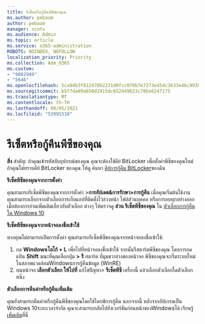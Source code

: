 ```yaml
---
title: รีเซ็ตหรือกู้คืนพีซีของคุณ
ms.author: pebaum
author: pebaum
manager: scotv
ms.audience: Admin
ms.topic: article
ms.service: o365-administration
ROBOTS: NOINDEX, NOFOLLOW
localization_priority: Priority
ms.collection: Adm_O365
ms.custom:
- "9002949"
- "5646"
ms.openlocfilehash: 5ca94b3f812478b2221d0fcc070b7e7273e45dc3633e46c99384a270a624015e
ms.sourcegitcommit: b5f7da89a650d2915dc652449623c78be6247175
ms.translationtype: MT
ms.contentlocale: th-TH
ms.lasthandoff: 08/05/2021
ms.locfileid: "53991518"
---
```

# <a name="reset-or-recover-your-pc"></a>รีเซ็ตหรือกู้คืนพีซีของคุณ

**สิ่ง** สําคัญ: ถ้าคุณเข้ารหัสลับอุปกรณ์ของคุณ คุณจะต้องใช้คีย์ BitLocker เพื่อตั้งค่าพีซีของคุณใหม่ ถ้าคุณไม่ทราบคีย์ BitLocker ของคุณ ให้ดู ค้นหา [คีย์การกู้คืน BitLocker](https://support.microsoft.com/help/4026181/windows-10-find-my-bitlocker-recovery-key)ของฉัน

**รีเซ็ตพีซีของคุณจากการตั้งค่า**

คุณสามารถรีเซ็ตพีซีของคุณจากการตั้งค่า >**การอัปเดต&การรักษา>การกู้คืน** เมื่อคุณเริ่มต้นใช้งาน คุณสามารถเลือกจากตัวเลือกการเก็บแอปที่ติดตั้งไว้ล่วงหน้า ไฟล์ส่วนบุคคล หรือการลบทุกอย่างออก เมื่อต้องการอ่านเพิ่มเติมเกี่ยวกับตัวเลือก ต่างๆ ให้ตรวจดู **ส่วน รีเซ็ตพีซีของคุณ** ใน [ตัวเลือกการกู้คืนใน Windows 10](https://support.microsoft.com/help/12415/windows-10-recovery-options)

**รีเซ็ตพีซีของคุณจากหน้าจอลงชื่อเข้าใช้**

หากคุณไม่สามารถเปิดการตั้งค่า คุณสามารถรีเซ็ตพีซีของคุณจากหน้าจอลงชื่อเข้าใช้:

1. กด **Windowsโลโก้ + L** เพื่อไปที่หน้าจอลงชื่อเข้าใช้ จากนั้นรีสตาร์ตพีซีของคุณ โดยการกดแป้น **Shift** ขณะที่คุณเลือกปุ่ม **>** **รี** สตาร์ต ที่มุมขวาล่างของหน้าจอ พีซีของคุณจะเริ่มระบบใหม่ในสภาพแวดล้อมWindowsการกู้คืนข้อมูล (WinRE)
2. บนหน้าจอ **เลือกตัวเลือก ให้ไปที่** แก้ไขปัญหา> **รีเซ็ตพีซี** เครื่องนี้ แล้วเลือกตัวเลือกใดตัวเลือกหนึ่ง

**ตัวเลือกการคืนค่าหรือกู้คืนเพิ่มเติม**

คุณยังสามารถคืนค่าหรือกู้คืนพีซีของคุณโดยใช้ไดรฟ์การกู้คืน นอกจากนี้ หลังจากอัปเกรดเป็น Windows 10ระยะเวลาจํากัด คุณจะสามารถกลับไปยังเวอร์ชันก่อนหน้าของWindowsได้ เรียนรู้ [เพิ่มเติม](https://support.microsoft.com/help/12415/windows-10-recovery-options)ที่นี่
